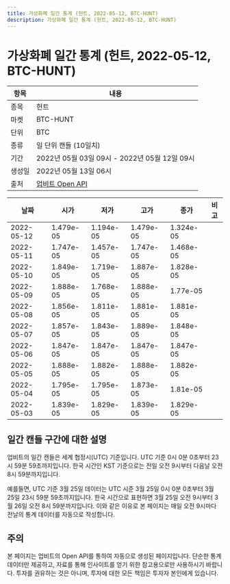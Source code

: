 ```yaml
---
title: 가상화폐 일간 통계 (헌트, 2022-05-12, BTC-HUNT)
description: 가상화폐 일간 통계 (헌트, 2022-05-12, BTC-HUNT)
---
```



가상화폐 일간 통계 (헌트, 2022-05-12, BTC-HUNT)
===

|항목|내용|
|--|--|
|종목|헌트|
|마켓|BTC-HUNT|
|단위|BTC|
|종류|일 단위 캔들 (10일치)|
|기간|2022년 05월 03일 09시 - 2022년 05월 12일 09시|
|생성일|2022년 05월 13일 06시|
|출처|[업비트 Open API](https://docs.upbit.com)|


|날짜|시가|저가|고가|종가|비고|
|--|--|--|--|--|--|
|2022-05-12|1.479e-05|1.194e-05|1.479e-05|1.324e-05|    |
|2022-05-11|1.747e-05|1.457e-05|1.747e-05|1.468e-05|    |
|2022-05-10|1.849e-05|1.719e-05|1.887e-05|1.828e-05|    |
|2022-05-09|1.888e-05|1.768e-05|1.888e-05|1.77e-05|    |
|2022-05-08|1.856e-05|1.811e-05|1.881e-05|1.881e-05|    |
|2022-05-07|1.857e-05|1.843e-05|1.889e-05|1.848e-05|    |
|2022-05-06|1.847e-05|1.847e-05|1.847e-05|1.847e-05|    |
|2022-05-05|1.888e-05|1.882e-05|1.888e-05|1.882e-05|    |
|2022-05-04|1.795e-05|1.795e-05|1.873e-05|1.81e-05|    |
|2022-05-03|1.839e-05|1.829e-05|1.839e-05|1.829e-05|    |


일간 캔들 구간에 대한 설명
---


업비트의 일간 캔들은 세계 협정시(UTC) 기준입니다. 
UTC 기준 0시 0분 0초부터 23시 59분 59초까지입니다. 
한국 시간인 KST 기준으로는 전일 오전 9시부터 다음날 오전 8시 59분까지입니다. 


예를들면, UTC 기준 3월 25일 데이터는 UTC 시준 3월 25일 0시 0분 0초부터 3월 25일 23시 59분 59초까지입니다. 
한국 시간으로 표현하면 3월 25일 오전 9시부터 3월 26일 오전 8시 59분까지입니다. 
이와 같은 이유로 본 페이지는 매일 오전 9시마다 전날의 통계 데이터를 자동으로 작성합니다. 


주의
---


본 페이지는 업비트의 Open API를 통하여 자동으로 생성된 페이지입니다. 
단순한 통계 데이터만 제공하고, 자료를 통해 인사이트를 얻기 위한 참고용으로만 사용하시기 바랍니다. 
투자를 권유하는 것은 아니며, 투자에 대한 모든 책임은 투자자 본인에게 있습니다. 
